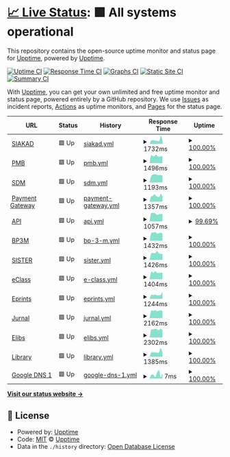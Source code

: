# [📈 Live Status](https://upptime.github.io/upptime): <!--live status--> **🟩 All systems operational**

This repository contains the open-source uptime monitor and status page for [Upptime](https://upptime.js.org), powered by [Upptime](https://github.com/upptime/upptime).

[![Uptime CI](https://github.com/pusimgit/upptime/workflows/Uptime%20CI/badge.svg)](https://github.com/pusimgit/upptime/actions?query=workflow%3A%22Uptime+CI%22)
[![Response Time CI](https://github.com/pusimgit/upptime/workflows/Response%20Time%20CI/badge.svg)](https://github.com/pusimgit/upptime/actions?query=workflow%3A%22Response+Time+CI%22)
[![Graphs CI](https://github.com/pusimgit/upptime/workflows/Graphs%20CI/badge.svg)](https://github.com/pusimgit/upptime/actions?query=workflow%3A%22Graphs+CI%22)
[![Static Site CI](https://github.com/pusimgit/upptime/workflows/Static%20Site%20CI/badge.svg)](https://github.com/pusimgit/upptime/actions?query=workflow%3A%22Static+Site+CI%22)
[![Summary CI](https://github.com/pusimgit/upptime/workflows/Summary%20CI/badge.svg)](https://github.com/pusimgit/upptime/actions?query=workflow%3A%22Summary+CI%22)

With [Upptime](https://upptime.js.org), you can get your own unlimited and free uptime monitor and status page, powered entirely by a GitHub repository. We use [Issues](https://github.com/upptime/upptime/issues) as incident reports, [Actions](https://github.com/pusimgit/upptime/actions) as uptime monitors, and [Pages](https://upptime.github.io/upptime) for the status page.

<!--start: status pages-->
<!-- This summary is generated by Upptime (https://github.com/upptime/upptime) -->
<!-- Do not edit this manually, your changes will be overwritten -->
<!-- prettier-ignore -->
| URL | Status | History | Response Time | Uptime |
| --- | ------ | ------- | ------------- | ------ |
| <img alt="" src="https://raw.githubusercontent.com/pusimgit/upptime/master/assets/favicon.ico" height="13"> [SIAKAD](https://siakad.unmer.ac.id/) | 🟩 Up | [siakad.yml](https://github.com/pusimgit/upptime/commits/HEAD/history/siakad.yml) | <details><summary><img alt="Response time graph" src="./graphs/siakad/response-time-week.png" height="20"> 1732ms</summary><br><a href="https://status.unmer.ac.id/history/siakad"><img alt="Response time 1544" src="https://img.shields.io/endpoint?url=https%3A%2F%2Fraw.githubusercontent.com%2Fpusimgit%2Fupptime%2FHEAD%2Fapi%2Fsiakad%2Fresponse-time.json"></a><br><a href="https://status.unmer.ac.id/history/siakad"><img alt="24-hour response time 1433" src="https://img.shields.io/endpoint?url=https%3A%2F%2Fraw.githubusercontent.com%2Fpusimgit%2Fupptime%2FHEAD%2Fapi%2Fsiakad%2Fresponse-time-day.json"></a><br><a href="https://status.unmer.ac.id/history/siakad"><img alt="7-day response time 1732" src="https://img.shields.io/endpoint?url=https%3A%2F%2Fraw.githubusercontent.com%2Fpusimgit%2Fupptime%2FHEAD%2Fapi%2Fsiakad%2Fresponse-time-week.json"></a><br><a href="https://status.unmer.ac.id/history/siakad"><img alt="30-day response time 1504" src="https://img.shields.io/endpoint?url=https%3A%2F%2Fraw.githubusercontent.com%2Fpusimgit%2Fupptime%2FHEAD%2Fapi%2Fsiakad%2Fresponse-time-month.json"></a><br><a href="https://status.unmer.ac.id/history/siakad"><img alt="1-year response time 1530" src="https://img.shields.io/endpoint?url=https%3A%2F%2Fraw.githubusercontent.com%2Fpusimgit%2Fupptime%2FHEAD%2Fapi%2Fsiakad%2Fresponse-time-year.json"></a></details> | <details><summary><a href="https://status.unmer.ac.id/history/siakad">100.00%</a></summary><a href="https://status.unmer.ac.id/history/siakad"><img alt="All-time uptime 99.90%" src="https://img.shields.io/endpoint?url=https%3A%2F%2Fraw.githubusercontent.com%2Fpusimgit%2Fupptime%2FHEAD%2Fapi%2Fsiakad%2Fuptime.json"></a><br><a href="https://status.unmer.ac.id/history/siakad"><img alt="24-hour uptime 100.00%" src="https://img.shields.io/endpoint?url=https%3A%2F%2Fraw.githubusercontent.com%2Fpusimgit%2Fupptime%2FHEAD%2Fapi%2Fsiakad%2Fuptime-day.json"></a><br><a href="https://status.unmer.ac.id/history/siakad"><img alt="7-day uptime 100.00%" src="https://img.shields.io/endpoint?url=https%3A%2F%2Fraw.githubusercontent.com%2Fpusimgit%2Fupptime%2FHEAD%2Fapi%2Fsiakad%2Fuptime-week.json"></a><br><a href="https://status.unmer.ac.id/history/siakad"><img alt="30-day uptime 100.00%" src="https://img.shields.io/endpoint?url=https%3A%2F%2Fraw.githubusercontent.com%2Fpusimgit%2Fupptime%2FHEAD%2Fapi%2Fsiakad%2Fuptime-month.json"></a><br><a href="https://status.unmer.ac.id/history/siakad"><img alt="1-year uptime 99.90%" src="https://img.shields.io/endpoint?url=https%3A%2F%2Fraw.githubusercontent.com%2Fpusimgit%2Fupptime%2FHEAD%2Fapi%2Fsiakad%2Fuptime-year.json"></a></details>
| <img alt="" src="https://raw.githubusercontent.com/pusimgit/upptime/master/assets/favicon.ico" height="13"> [PMB](https://pmb.unmer.ac.id/) | 🟩 Up | [pmb.yml](https://github.com/pusimgit/upptime/commits/HEAD/history/pmb.yml) | <details><summary><img alt="Response time graph" src="./graphs/pmb/response-time-week.png" height="20"> 1496ms</summary><br><a href="https://status.unmer.ac.id/history/pmb"><img alt="Response time 1490" src="https://img.shields.io/endpoint?url=https%3A%2F%2Fraw.githubusercontent.com%2Fpusimgit%2Fupptime%2FHEAD%2Fapi%2Fpmb%2Fresponse-time.json"></a><br><a href="https://status.unmer.ac.id/history/pmb"><img alt="24-hour response time 1447" src="https://img.shields.io/endpoint?url=https%3A%2F%2Fraw.githubusercontent.com%2Fpusimgit%2Fupptime%2FHEAD%2Fapi%2Fpmb%2Fresponse-time-day.json"></a><br><a href="https://status.unmer.ac.id/history/pmb"><img alt="7-day response time 1496" src="https://img.shields.io/endpoint?url=https%3A%2F%2Fraw.githubusercontent.com%2Fpusimgit%2Fupptime%2FHEAD%2Fapi%2Fpmb%2Fresponse-time-week.json"></a><br><a href="https://status.unmer.ac.id/history/pmb"><img alt="30-day response time 1486" src="https://img.shields.io/endpoint?url=https%3A%2F%2Fraw.githubusercontent.com%2Fpusimgit%2Fupptime%2FHEAD%2Fapi%2Fpmb%2Fresponse-time-month.json"></a><br><a href="https://status.unmer.ac.id/history/pmb"><img alt="1-year response time 1461" src="https://img.shields.io/endpoint?url=https%3A%2F%2Fraw.githubusercontent.com%2Fpusimgit%2Fupptime%2FHEAD%2Fapi%2Fpmb%2Fresponse-time-year.json"></a></details> | <details><summary><a href="https://status.unmer.ac.id/history/pmb">100.00%</a></summary><a href="https://status.unmer.ac.id/history/pmb"><img alt="All-time uptime 99.59%" src="https://img.shields.io/endpoint?url=https%3A%2F%2Fraw.githubusercontent.com%2Fpusimgit%2Fupptime%2FHEAD%2Fapi%2Fpmb%2Fuptime.json"></a><br><a href="https://status.unmer.ac.id/history/pmb"><img alt="24-hour uptime 100.00%" src="https://img.shields.io/endpoint?url=https%3A%2F%2Fraw.githubusercontent.com%2Fpusimgit%2Fupptime%2FHEAD%2Fapi%2Fpmb%2Fuptime-day.json"></a><br><a href="https://status.unmer.ac.id/history/pmb"><img alt="7-day uptime 100.00%" src="https://img.shields.io/endpoint?url=https%3A%2F%2Fraw.githubusercontent.com%2Fpusimgit%2Fupptime%2FHEAD%2Fapi%2Fpmb%2Fuptime-week.json"></a><br><a href="https://status.unmer.ac.id/history/pmb"><img alt="30-day uptime 100.00%" src="https://img.shields.io/endpoint?url=https%3A%2F%2Fraw.githubusercontent.com%2Fpusimgit%2Fupptime%2FHEAD%2Fapi%2Fpmb%2Fuptime-month.json"></a><br><a href="https://status.unmer.ac.id/history/pmb"><img alt="1-year uptime 99.55%" src="https://img.shields.io/endpoint?url=https%3A%2F%2Fraw.githubusercontent.com%2Fpusimgit%2Fupptime%2FHEAD%2Fapi%2Fpmb%2Fuptime-year.json"></a></details>
| <img alt="" src="https://raw.githubusercontent.com/pusimgit/upptime/master/assets/favicon.ico" height="13"> [SDM](https://sdm.unmer.ac.id/) | 🟩 Up | [sdm.yml](https://github.com/pusimgit/upptime/commits/HEAD/history/sdm.yml) | <details><summary><img alt="Response time graph" src="./graphs/sdm/response-time-week.png" height="20"> 1193ms</summary><br><a href="https://status.unmer.ac.id/history/sdm"><img alt="Response time 1325" src="https://img.shields.io/endpoint?url=https%3A%2F%2Fraw.githubusercontent.com%2Fpusimgit%2Fupptime%2FHEAD%2Fapi%2Fsdm%2Fresponse-time.json"></a><br><a href="https://status.unmer.ac.id/history/sdm"><img alt="24-hour response time 1118" src="https://img.shields.io/endpoint?url=https%3A%2F%2Fraw.githubusercontent.com%2Fpusimgit%2Fupptime%2FHEAD%2Fapi%2Fsdm%2Fresponse-time-day.json"></a><br><a href="https://status.unmer.ac.id/history/sdm"><img alt="7-day response time 1193" src="https://img.shields.io/endpoint?url=https%3A%2F%2Fraw.githubusercontent.com%2Fpusimgit%2Fupptime%2FHEAD%2Fapi%2Fsdm%2Fresponse-time-week.json"></a><br><a href="https://status.unmer.ac.id/history/sdm"><img alt="30-day response time 1200" src="https://img.shields.io/endpoint?url=https%3A%2F%2Fraw.githubusercontent.com%2Fpusimgit%2Fupptime%2FHEAD%2Fapi%2Fsdm%2Fresponse-time-month.json"></a><br><a href="https://status.unmer.ac.id/history/sdm"><img alt="1-year response time 1304" src="https://img.shields.io/endpoint?url=https%3A%2F%2Fraw.githubusercontent.com%2Fpusimgit%2Fupptime%2FHEAD%2Fapi%2Fsdm%2Fresponse-time-year.json"></a></details> | <details><summary><a href="https://status.unmer.ac.id/history/sdm">100.00%</a></summary><a href="https://status.unmer.ac.id/history/sdm"><img alt="All-time uptime 99.91%" src="https://img.shields.io/endpoint?url=https%3A%2F%2Fraw.githubusercontent.com%2Fpusimgit%2Fupptime%2FHEAD%2Fapi%2Fsdm%2Fuptime.json"></a><br><a href="https://status.unmer.ac.id/history/sdm"><img alt="24-hour uptime 100.00%" src="https://img.shields.io/endpoint?url=https%3A%2F%2Fraw.githubusercontent.com%2Fpusimgit%2Fupptime%2FHEAD%2Fapi%2Fsdm%2Fuptime-day.json"></a><br><a href="https://status.unmer.ac.id/history/sdm"><img alt="7-day uptime 100.00%" src="https://img.shields.io/endpoint?url=https%3A%2F%2Fraw.githubusercontent.com%2Fpusimgit%2Fupptime%2FHEAD%2Fapi%2Fsdm%2Fuptime-week.json"></a><br><a href="https://status.unmer.ac.id/history/sdm"><img alt="30-day uptime 100.00%" src="https://img.shields.io/endpoint?url=https%3A%2F%2Fraw.githubusercontent.com%2Fpusimgit%2Fupptime%2FHEAD%2Fapi%2Fsdm%2Fuptime-month.json"></a><br><a href="https://status.unmer.ac.id/history/sdm"><img alt="1-year uptime 99.91%" src="https://img.shields.io/endpoint?url=https%3A%2F%2Fraw.githubusercontent.com%2Fpusimgit%2Fupptime%2FHEAD%2Fapi%2Fsdm%2Fuptime-year.json"></a></details>
| <img alt="" src="https://raw.githubusercontent.com/pusimgit/upptime/master/assets/favicon.ico" height="13"> [Payment Gateway](https://payment.unmer.ac.id/) | 🟩 Up | [payment-gateway.yml](https://github.com/pusimgit/upptime/commits/HEAD/history/payment-gateway.yml) | <details><summary><img alt="Response time graph" src="./graphs/payment-gateway/response-time-week.png" height="20"> 1357ms</summary><br><a href="https://status.unmer.ac.id/history/payment-gateway"><img alt="Response time 1323" src="https://img.shields.io/endpoint?url=https%3A%2F%2Fraw.githubusercontent.com%2Fpusimgit%2Fupptime%2FHEAD%2Fapi%2Fpayment-gateway%2Fresponse-time.json"></a><br><a href="https://status.unmer.ac.id/history/payment-gateway"><img alt="24-hour response time 1195" src="https://img.shields.io/endpoint?url=https%3A%2F%2Fraw.githubusercontent.com%2Fpusimgit%2Fupptime%2FHEAD%2Fapi%2Fpayment-gateway%2Fresponse-time-day.json"></a><br><a href="https://status.unmer.ac.id/history/payment-gateway"><img alt="7-day response time 1357" src="https://img.shields.io/endpoint?url=https%3A%2F%2Fraw.githubusercontent.com%2Fpusimgit%2Fupptime%2FHEAD%2Fapi%2Fpayment-gateway%2Fresponse-time-week.json"></a><br><a href="https://status.unmer.ac.id/history/payment-gateway"><img alt="30-day response time 1278" src="https://img.shields.io/endpoint?url=https%3A%2F%2Fraw.githubusercontent.com%2Fpusimgit%2Fupptime%2FHEAD%2Fapi%2Fpayment-gateway%2Fresponse-time-month.json"></a><br><a href="https://status.unmer.ac.id/history/payment-gateway"><img alt="1-year response time 1272" src="https://img.shields.io/endpoint?url=https%3A%2F%2Fraw.githubusercontent.com%2Fpusimgit%2Fupptime%2FHEAD%2Fapi%2Fpayment-gateway%2Fresponse-time-year.json"></a></details> | <details><summary><a href="https://status.unmer.ac.id/history/payment-gateway">100.00%</a></summary><a href="https://status.unmer.ac.id/history/payment-gateway"><img alt="All-time uptime 99.93%" src="https://img.shields.io/endpoint?url=https%3A%2F%2Fraw.githubusercontent.com%2Fpusimgit%2Fupptime%2FHEAD%2Fapi%2Fpayment-gateway%2Fuptime.json"></a><br><a href="https://status.unmer.ac.id/history/payment-gateway"><img alt="24-hour uptime 100.00%" src="https://img.shields.io/endpoint?url=https%3A%2F%2Fraw.githubusercontent.com%2Fpusimgit%2Fupptime%2FHEAD%2Fapi%2Fpayment-gateway%2Fuptime-day.json"></a><br><a href="https://status.unmer.ac.id/history/payment-gateway"><img alt="7-day uptime 100.00%" src="https://img.shields.io/endpoint?url=https%3A%2F%2Fraw.githubusercontent.com%2Fpusimgit%2Fupptime%2FHEAD%2Fapi%2Fpayment-gateway%2Fuptime-week.json"></a><br><a href="https://status.unmer.ac.id/history/payment-gateway"><img alt="30-day uptime 100.00%" src="https://img.shields.io/endpoint?url=https%3A%2F%2Fraw.githubusercontent.com%2Fpusimgit%2Fupptime%2FHEAD%2Fapi%2Fpayment-gateway%2Fuptime-month.json"></a><br><a href="https://status.unmer.ac.id/history/payment-gateway"><img alt="1-year uptime 99.99%" src="https://img.shields.io/endpoint?url=https%3A%2F%2Fraw.githubusercontent.com%2Fpusimgit%2Fupptime%2FHEAD%2Fapi%2Fpayment-gateway%2Fuptime-year.json"></a></details>
| <img alt="" src="https://raw.githubusercontent.com/pusimgit/upptime/master/assets/favicon.ico" height="13"> [API](https://api.unmer.ac.id/) | 🟩 Up | [api.yml](https://github.com/pusimgit/upptime/commits/HEAD/history/api.yml) | <details><summary><img alt="Response time graph" src="./graphs/api/response-time-week.png" height="20"> 1057ms</summary><br><a href="https://status.unmer.ac.id/history/api"><img alt="Response time 1114" src="https://img.shields.io/endpoint?url=https%3A%2F%2Fraw.githubusercontent.com%2Fpusimgit%2Fupptime%2FHEAD%2Fapi%2Fapi%2Fresponse-time.json"></a><br><a href="https://status.unmer.ac.id/history/api"><img alt="24-hour response time 1029" src="https://img.shields.io/endpoint?url=https%3A%2F%2Fraw.githubusercontent.com%2Fpusimgit%2Fupptime%2FHEAD%2Fapi%2Fapi%2Fresponse-time-day.json"></a><br><a href="https://status.unmer.ac.id/history/api"><img alt="7-day response time 1057" src="https://img.shields.io/endpoint?url=https%3A%2F%2Fraw.githubusercontent.com%2Fpusimgit%2Fupptime%2FHEAD%2Fapi%2Fapi%2Fresponse-time-week.json"></a><br><a href="https://status.unmer.ac.id/history/api"><img alt="30-day response time 1001" src="https://img.shields.io/endpoint?url=https%3A%2F%2Fraw.githubusercontent.com%2Fpusimgit%2Fupptime%2FHEAD%2Fapi%2Fapi%2Fresponse-time-month.json"></a><br><a href="https://status.unmer.ac.id/history/api"><img alt="1-year response time 1053" src="https://img.shields.io/endpoint?url=https%3A%2F%2Fraw.githubusercontent.com%2Fpusimgit%2Fupptime%2FHEAD%2Fapi%2Fapi%2Fresponse-time-year.json"></a></details> | <details><summary><a href="https://status.unmer.ac.id/history/api">99.69%</a></summary><a href="https://status.unmer.ac.id/history/api"><img alt="All-time uptime 99.85%" src="https://img.shields.io/endpoint?url=https%3A%2F%2Fraw.githubusercontent.com%2Fpusimgit%2Fupptime%2FHEAD%2Fapi%2Fapi%2Fuptime.json"></a><br><a href="https://status.unmer.ac.id/history/api"><img alt="24-hour uptime 100.00%" src="https://img.shields.io/endpoint?url=https%3A%2F%2Fraw.githubusercontent.com%2Fpusimgit%2Fupptime%2FHEAD%2Fapi%2Fapi%2Fuptime-day.json"></a><br><a href="https://status.unmer.ac.id/history/api"><img alt="7-day uptime 99.69%" src="https://img.shields.io/endpoint?url=https%3A%2F%2Fraw.githubusercontent.com%2Fpusimgit%2Fupptime%2FHEAD%2Fapi%2Fapi%2Fuptime-week.json"></a><br><a href="https://status.unmer.ac.id/history/api"><img alt="30-day uptime 99.51%" src="https://img.shields.io/endpoint?url=https%3A%2F%2Fraw.githubusercontent.com%2Fpusimgit%2Fupptime%2FHEAD%2Fapi%2Fapi%2Fuptime-month.json"></a><br><a href="https://status.unmer.ac.id/history/api"><img alt="1-year uptime 99.91%" src="https://img.shields.io/endpoint?url=https%3A%2F%2Fraw.githubusercontent.com%2Fpusimgit%2Fupptime%2FHEAD%2Fapi%2Fapi%2Fuptime-year.json"></a></details>
| <img alt="" src="https://raw.githubusercontent.com/pusimgit/upptime/master/assets/favicon.ico" height="13"> [BP3M](https://bp3m.unmer.ac.id/) | 🟩 Up | [bp-3-m.yml](https://github.com/pusimgit/upptime/commits/HEAD/history/bp-3-m.yml) | <details><summary><img alt="Response time graph" src="./graphs/bp-3-m/response-time-week.png" height="20"> 1432ms</summary><br><a href="https://status.unmer.ac.id/history/bp-3-m"><img alt="Response time 1462" src="https://img.shields.io/endpoint?url=https%3A%2F%2Fraw.githubusercontent.com%2Fpusimgit%2Fupptime%2FHEAD%2Fapi%2Fbp-3-m%2Fresponse-time.json"></a><br><a href="https://status.unmer.ac.id/history/bp-3-m"><img alt="24-hour response time 1308" src="https://img.shields.io/endpoint?url=https%3A%2F%2Fraw.githubusercontent.com%2Fpusimgit%2Fupptime%2FHEAD%2Fapi%2Fbp-3-m%2Fresponse-time-day.json"></a><br><a href="https://status.unmer.ac.id/history/bp-3-m"><img alt="7-day response time 1432" src="https://img.shields.io/endpoint?url=https%3A%2F%2Fraw.githubusercontent.com%2Fpusimgit%2Fupptime%2FHEAD%2Fapi%2Fbp-3-m%2Fresponse-time-week.json"></a><br><a href="https://status.unmer.ac.id/history/bp-3-m"><img alt="30-day response time 1467" src="https://img.shields.io/endpoint?url=https%3A%2F%2Fraw.githubusercontent.com%2Fpusimgit%2Fupptime%2FHEAD%2Fapi%2Fbp-3-m%2Fresponse-time-month.json"></a><br><a href="https://status.unmer.ac.id/history/bp-3-m"><img alt="1-year response time 1437" src="https://img.shields.io/endpoint?url=https%3A%2F%2Fraw.githubusercontent.com%2Fpusimgit%2Fupptime%2FHEAD%2Fapi%2Fbp-3-m%2Fresponse-time-year.json"></a></details> | <details><summary><a href="https://status.unmer.ac.id/history/bp-3-m">100.00%</a></summary><a href="https://status.unmer.ac.id/history/bp-3-m"><img alt="All-time uptime 99.97%" src="https://img.shields.io/endpoint?url=https%3A%2F%2Fraw.githubusercontent.com%2Fpusimgit%2Fupptime%2FHEAD%2Fapi%2Fbp-3-m%2Fuptime.json"></a><br><a href="https://status.unmer.ac.id/history/bp-3-m"><img alt="24-hour uptime 100.00%" src="https://img.shields.io/endpoint?url=https%3A%2F%2Fraw.githubusercontent.com%2Fpusimgit%2Fupptime%2FHEAD%2Fapi%2Fbp-3-m%2Fuptime-day.json"></a><br><a href="https://status.unmer.ac.id/history/bp-3-m"><img alt="7-day uptime 100.00%" src="https://img.shields.io/endpoint?url=https%3A%2F%2Fraw.githubusercontent.com%2Fpusimgit%2Fupptime%2FHEAD%2Fapi%2Fbp-3-m%2Fuptime-week.json"></a><br><a href="https://status.unmer.ac.id/history/bp-3-m"><img alt="30-day uptime 100.00%" src="https://img.shields.io/endpoint?url=https%3A%2F%2Fraw.githubusercontent.com%2Fpusimgit%2Fupptime%2FHEAD%2Fapi%2Fbp-3-m%2Fuptime-month.json"></a><br><a href="https://status.unmer.ac.id/history/bp-3-m"><img alt="1-year uptime 99.97%" src="https://img.shields.io/endpoint?url=https%3A%2F%2Fraw.githubusercontent.com%2Fpusimgit%2Fupptime%2FHEAD%2Fapi%2Fbp-3-m%2Fuptime-year.json"></a></details>
| <img alt="" src="https://raw.githubusercontent.com/pusimgit/upptime/master/assets/favicon.ico" height="13"> [SISTER](https://sister.unmer.ac.id/) | 🟩 Up | [sister.yml](https://github.com/pusimgit/upptime/commits/HEAD/history/sister.yml) | <details><summary><img alt="Response time graph" src="./graphs/sister/response-time-week.png" height="20"> 1426ms</summary><br><a href="https://status.unmer.ac.id/history/sister"><img alt="Response time 1365" src="https://img.shields.io/endpoint?url=https%3A%2F%2Fraw.githubusercontent.com%2Fpusimgit%2Fupptime%2FHEAD%2Fapi%2Fsister%2Fresponse-time.json"></a><br><a href="https://status.unmer.ac.id/history/sister"><img alt="24-hour response time 1298" src="https://img.shields.io/endpoint?url=https%3A%2F%2Fraw.githubusercontent.com%2Fpusimgit%2Fupptime%2FHEAD%2Fapi%2Fsister%2Fresponse-time-day.json"></a><br><a href="https://status.unmer.ac.id/history/sister"><img alt="7-day response time 1426" src="https://img.shields.io/endpoint?url=https%3A%2F%2Fraw.githubusercontent.com%2Fpusimgit%2Fupptime%2FHEAD%2Fapi%2Fsister%2Fresponse-time-week.json"></a><br><a href="https://status.unmer.ac.id/history/sister"><img alt="30-day response time 1324" src="https://img.shields.io/endpoint?url=https%3A%2F%2Fraw.githubusercontent.com%2Fpusimgit%2Fupptime%2FHEAD%2Fapi%2Fsister%2Fresponse-time-month.json"></a><br><a href="https://status.unmer.ac.id/history/sister"><img alt="1-year response time 1324" src="https://img.shields.io/endpoint?url=https%3A%2F%2Fraw.githubusercontent.com%2Fpusimgit%2Fupptime%2FHEAD%2Fapi%2Fsister%2Fresponse-time-year.json"></a></details> | <details><summary><a href="https://status.unmer.ac.id/history/sister">100.00%</a></summary><a href="https://status.unmer.ac.id/history/sister"><img alt="All-time uptime 99.93%" src="https://img.shields.io/endpoint?url=https%3A%2F%2Fraw.githubusercontent.com%2Fpusimgit%2Fupptime%2FHEAD%2Fapi%2Fsister%2Fuptime.json"></a><br><a href="https://status.unmer.ac.id/history/sister"><img alt="24-hour uptime 100.00%" src="https://img.shields.io/endpoint?url=https%3A%2F%2Fraw.githubusercontent.com%2Fpusimgit%2Fupptime%2FHEAD%2Fapi%2Fsister%2Fuptime-day.json"></a><br><a href="https://status.unmer.ac.id/history/sister"><img alt="7-day uptime 100.00%" src="https://img.shields.io/endpoint?url=https%3A%2F%2Fraw.githubusercontent.com%2Fpusimgit%2Fupptime%2FHEAD%2Fapi%2Fsister%2Fuptime-week.json"></a><br><a href="https://status.unmer.ac.id/history/sister"><img alt="30-day uptime 100.00%" src="https://img.shields.io/endpoint?url=https%3A%2F%2Fraw.githubusercontent.com%2Fpusimgit%2Fupptime%2FHEAD%2Fapi%2Fsister%2Fuptime-month.json"></a><br><a href="https://status.unmer.ac.id/history/sister"><img alt="1-year uptime 99.97%" src="https://img.shields.io/endpoint?url=https%3A%2F%2Fraw.githubusercontent.com%2Fpusimgit%2Fupptime%2FHEAD%2Fapi%2Fsister%2Fuptime-year.json"></a></details>
| <img alt="" src="https://raw.githubusercontent.com/pusimgit/upptime/master/assets/favicon.ico" height="13"> [eClass](https://eclass.unmer.ac.id/) | 🟩 Up | [e-class.yml](https://github.com/pusimgit/upptime/commits/HEAD/history/e-class.yml) | <details><summary><img alt="Response time graph" src="./graphs/e-class/response-time-week.png" height="20"> 1404ms</summary><br><a href="https://status.unmer.ac.id/history/e-class"><img alt="Response time 1415" src="https://img.shields.io/endpoint?url=https%3A%2F%2Fraw.githubusercontent.com%2Fpusimgit%2Fupptime%2FHEAD%2Fapi%2Fe-class%2Fresponse-time.json"></a><br><a href="https://status.unmer.ac.id/history/e-class"><img alt="24-hour response time 1353" src="https://img.shields.io/endpoint?url=https%3A%2F%2Fraw.githubusercontent.com%2Fpusimgit%2Fupptime%2FHEAD%2Fapi%2Fe-class%2Fresponse-time-day.json"></a><br><a href="https://status.unmer.ac.id/history/e-class"><img alt="7-day response time 1404" src="https://img.shields.io/endpoint?url=https%3A%2F%2Fraw.githubusercontent.com%2Fpusimgit%2Fupptime%2FHEAD%2Fapi%2Fe-class%2Fresponse-time-week.json"></a><br><a href="https://status.unmer.ac.id/history/e-class"><img alt="30-day response time 1383" src="https://img.shields.io/endpoint?url=https%3A%2F%2Fraw.githubusercontent.com%2Fpusimgit%2Fupptime%2FHEAD%2Fapi%2Fe-class%2Fresponse-time-month.json"></a><br><a href="https://status.unmer.ac.id/history/e-class"><img alt="1-year response time 1405" src="https://img.shields.io/endpoint?url=https%3A%2F%2Fraw.githubusercontent.com%2Fpusimgit%2Fupptime%2FHEAD%2Fapi%2Fe-class%2Fresponse-time-year.json"></a></details> | <details><summary><a href="https://status.unmer.ac.id/history/e-class">100.00%</a></summary><a href="https://status.unmer.ac.id/history/e-class"><img alt="All-time uptime 99.94%" src="https://img.shields.io/endpoint?url=https%3A%2F%2Fraw.githubusercontent.com%2Fpusimgit%2Fupptime%2FHEAD%2Fapi%2Fe-class%2Fuptime.json"></a><br><a href="https://status.unmer.ac.id/history/e-class"><img alt="24-hour uptime 100.00%" src="https://img.shields.io/endpoint?url=https%3A%2F%2Fraw.githubusercontent.com%2Fpusimgit%2Fupptime%2FHEAD%2Fapi%2Fe-class%2Fuptime-day.json"></a><br><a href="https://status.unmer.ac.id/history/e-class"><img alt="7-day uptime 100.00%" src="https://img.shields.io/endpoint?url=https%3A%2F%2Fraw.githubusercontent.com%2Fpusimgit%2Fupptime%2FHEAD%2Fapi%2Fe-class%2Fuptime-week.json"></a><br><a href="https://status.unmer.ac.id/history/e-class"><img alt="30-day uptime 100.00%" src="https://img.shields.io/endpoint?url=https%3A%2F%2Fraw.githubusercontent.com%2Fpusimgit%2Fupptime%2FHEAD%2Fapi%2Fe-class%2Fuptime-month.json"></a><br><a href="https://status.unmer.ac.id/history/e-class"><img alt="1-year uptime 99.93%" src="https://img.shields.io/endpoint?url=https%3A%2F%2Fraw.githubusercontent.com%2Fpusimgit%2Fupptime%2FHEAD%2Fapi%2Fe-class%2Fuptime-year.json"></a></details>
| <img alt="" src="https://raw.githubusercontent.com/pusimgit/upptime/master/assets/favicon.ico" height="13"> [Eprints](https://eprints.unmer.ac.id) | 🟩 Up | [eprints.yml](https://github.com/pusimgit/upptime/commits/HEAD/history/eprints.yml) | <details><summary><img alt="Response time graph" src="./graphs/eprints/response-time-week.png" height="20"> 1244ms</summary><br><a href="https://status.unmer.ac.id/history/eprints"><img alt="Response time 1208" src="https://img.shields.io/endpoint?url=https%3A%2F%2Fraw.githubusercontent.com%2Fpusimgit%2Fupptime%2FHEAD%2Fapi%2Feprints%2Fresponse-time.json"></a><br><a href="https://status.unmer.ac.id/history/eprints"><img alt="24-hour response time 2023" src="https://img.shields.io/endpoint?url=https%3A%2F%2Fraw.githubusercontent.com%2Fpusimgit%2Fupptime%2FHEAD%2Fapi%2Feprints%2Fresponse-time-day.json"></a><br><a href="https://status.unmer.ac.id/history/eprints"><img alt="7-day response time 1244" src="https://img.shields.io/endpoint?url=https%3A%2F%2Fraw.githubusercontent.com%2Fpusimgit%2Fupptime%2FHEAD%2Fapi%2Feprints%2Fresponse-time-week.json"></a><br><a href="https://status.unmer.ac.id/history/eprints"><img alt="30-day response time 1166" src="https://img.shields.io/endpoint?url=https%3A%2F%2Fraw.githubusercontent.com%2Fpusimgit%2Fupptime%2FHEAD%2Fapi%2Feprints%2Fresponse-time-month.json"></a><br><a href="https://status.unmer.ac.id/history/eprints"><img alt="1-year response time 1217" src="https://img.shields.io/endpoint?url=https%3A%2F%2Fraw.githubusercontent.com%2Fpusimgit%2Fupptime%2FHEAD%2Fapi%2Feprints%2Fresponse-time-year.json"></a></details> | <details><summary><a href="https://status.unmer.ac.id/history/eprints">100.00%</a></summary><a href="https://status.unmer.ac.id/history/eprints"><img alt="All-time uptime 99.76%" src="https://img.shields.io/endpoint?url=https%3A%2F%2Fraw.githubusercontent.com%2Fpusimgit%2Fupptime%2FHEAD%2Fapi%2Feprints%2Fuptime.json"></a><br><a href="https://status.unmer.ac.id/history/eprints"><img alt="24-hour uptime 100.00%" src="https://img.shields.io/endpoint?url=https%3A%2F%2Fraw.githubusercontent.com%2Fpusimgit%2Fupptime%2FHEAD%2Fapi%2Feprints%2Fuptime-day.json"></a><br><a href="https://status.unmer.ac.id/history/eprints"><img alt="7-day uptime 100.00%" src="https://img.shields.io/endpoint?url=https%3A%2F%2Fraw.githubusercontent.com%2Fpusimgit%2Fupptime%2FHEAD%2Fapi%2Feprints%2Fuptime-week.json"></a><br><a href="https://status.unmer.ac.id/history/eprints"><img alt="30-day uptime 100.00%" src="https://img.shields.io/endpoint?url=https%3A%2F%2Fraw.githubusercontent.com%2Fpusimgit%2Fupptime%2FHEAD%2Fapi%2Feprints%2Fuptime-month.json"></a><br><a href="https://status.unmer.ac.id/history/eprints"><img alt="1-year uptime 99.96%" src="https://img.shields.io/endpoint?url=https%3A%2F%2Fraw.githubusercontent.com%2Fpusimgit%2Fupptime%2FHEAD%2Fapi%2Feprints%2Fuptime-year.json"></a></details>
| <img alt="" src="https://raw.githubusercontent.com/pusimgit/upptime/master/assets/favicon.ico" height="13"> [Jurnal](https://jurnal.unmer.ac.id) | 🟩 Up | [jurnal.yml](https://github.com/pusimgit/upptime/commits/HEAD/history/jurnal.yml) | <details><summary><img alt="Response time graph" src="./graphs/jurnal/response-time-week.png" height="20"> 2162ms</summary><br><a href="https://status.unmer.ac.id/history/jurnal"><img alt="Response time 3312" src="https://img.shields.io/endpoint?url=https%3A%2F%2Fraw.githubusercontent.com%2Fpusimgit%2Fupptime%2FHEAD%2Fapi%2Fjurnal%2Fresponse-time.json"></a><br><a href="https://status.unmer.ac.id/history/jurnal"><img alt="24-hour response time 2022" src="https://img.shields.io/endpoint?url=https%3A%2F%2Fraw.githubusercontent.com%2Fpusimgit%2Fupptime%2FHEAD%2Fapi%2Fjurnal%2Fresponse-time-day.json"></a><br><a href="https://status.unmer.ac.id/history/jurnal"><img alt="7-day response time 2162" src="https://img.shields.io/endpoint?url=https%3A%2F%2Fraw.githubusercontent.com%2Fpusimgit%2Fupptime%2FHEAD%2Fapi%2Fjurnal%2Fresponse-time-week.json"></a><br><a href="https://status.unmer.ac.id/history/jurnal"><img alt="30-day response time 2102" src="https://img.shields.io/endpoint?url=https%3A%2F%2Fraw.githubusercontent.com%2Fpusimgit%2Fupptime%2FHEAD%2Fapi%2Fjurnal%2Fresponse-time-month.json"></a><br><a href="https://status.unmer.ac.id/history/jurnal"><img alt="1-year response time 2394" src="https://img.shields.io/endpoint?url=https%3A%2F%2Fraw.githubusercontent.com%2Fpusimgit%2Fupptime%2FHEAD%2Fapi%2Fjurnal%2Fresponse-time-year.json"></a></details> | <details><summary><a href="https://status.unmer.ac.id/history/jurnal">100.00%</a></summary><a href="https://status.unmer.ac.id/history/jurnal"><img alt="All-time uptime 99.83%" src="https://img.shields.io/endpoint?url=https%3A%2F%2Fraw.githubusercontent.com%2Fpusimgit%2Fupptime%2FHEAD%2Fapi%2Fjurnal%2Fuptime.json"></a><br><a href="https://status.unmer.ac.id/history/jurnal"><img alt="24-hour uptime 100.00%" src="https://img.shields.io/endpoint?url=https%3A%2F%2Fraw.githubusercontent.com%2Fpusimgit%2Fupptime%2FHEAD%2Fapi%2Fjurnal%2Fuptime-day.json"></a><br><a href="https://status.unmer.ac.id/history/jurnal"><img alt="7-day uptime 100.00%" src="https://img.shields.io/endpoint?url=https%3A%2F%2Fraw.githubusercontent.com%2Fpusimgit%2Fupptime%2FHEAD%2Fapi%2Fjurnal%2Fuptime-week.json"></a><br><a href="https://status.unmer.ac.id/history/jurnal"><img alt="30-day uptime 100.00%" src="https://img.shields.io/endpoint?url=https%3A%2F%2Fraw.githubusercontent.com%2Fpusimgit%2Fupptime%2FHEAD%2Fapi%2Fjurnal%2Fuptime-month.json"></a><br><a href="https://status.unmer.ac.id/history/jurnal"><img alt="1-year uptime 99.94%" src="https://img.shields.io/endpoint?url=https%3A%2F%2Fraw.githubusercontent.com%2Fpusimgit%2Fupptime%2FHEAD%2Fapi%2Fjurnal%2Fuptime-year.json"></a></details>
| <img alt="" src="https://raw.githubusercontent.com/pusimgit/upptime/master/assets/favicon.ico" height="13"> [Elibs](https://elibs.unmer.ac.id) | 🟩 Up | [elibs.yml](https://github.com/pusimgit/upptime/commits/HEAD/history/elibs.yml) | <details><summary><img alt="Response time graph" src="./graphs/elibs/response-time-week.png" height="20"> 2302ms</summary><br><a href="https://status.unmer.ac.id/history/elibs"><img alt="Response time 3805" src="https://img.shields.io/endpoint?url=https%3A%2F%2Fraw.githubusercontent.com%2Fpusimgit%2Fupptime%2FHEAD%2Fapi%2Felibs%2Fresponse-time.json"></a><br><a href="https://status.unmer.ac.id/history/elibs"><img alt="24-hour response time 2078" src="https://img.shields.io/endpoint?url=https%3A%2F%2Fraw.githubusercontent.com%2Fpusimgit%2Fupptime%2FHEAD%2Fapi%2Felibs%2Fresponse-time-day.json"></a><br><a href="https://status.unmer.ac.id/history/elibs"><img alt="7-day response time 2302" src="https://img.shields.io/endpoint?url=https%3A%2F%2Fraw.githubusercontent.com%2Fpusimgit%2Fupptime%2FHEAD%2Fapi%2Felibs%2Fresponse-time-week.json"></a><br><a href="https://status.unmer.ac.id/history/elibs"><img alt="30-day response time 2046" src="https://img.shields.io/endpoint?url=https%3A%2F%2Fraw.githubusercontent.com%2Fpusimgit%2Fupptime%2FHEAD%2Fapi%2Felibs%2Fresponse-time-month.json"></a><br><a href="https://status.unmer.ac.id/history/elibs"><img alt="1-year response time 3624" src="https://img.shields.io/endpoint?url=https%3A%2F%2Fraw.githubusercontent.com%2Fpusimgit%2Fupptime%2FHEAD%2Fapi%2Felibs%2Fresponse-time-year.json"></a></details> | <details><summary><a href="https://status.unmer.ac.id/history/elibs">100.00%</a></summary><a href="https://status.unmer.ac.id/history/elibs"><img alt="All-time uptime 99.21%" src="https://img.shields.io/endpoint?url=https%3A%2F%2Fraw.githubusercontent.com%2Fpusimgit%2Fupptime%2FHEAD%2Fapi%2Felibs%2Fuptime.json"></a><br><a href="https://status.unmer.ac.id/history/elibs"><img alt="24-hour uptime 100.00%" src="https://img.shields.io/endpoint?url=https%3A%2F%2Fraw.githubusercontent.com%2Fpusimgit%2Fupptime%2FHEAD%2Fapi%2Felibs%2Fuptime-day.json"></a><br><a href="https://status.unmer.ac.id/history/elibs"><img alt="7-day uptime 100.00%" src="https://img.shields.io/endpoint?url=https%3A%2F%2Fraw.githubusercontent.com%2Fpusimgit%2Fupptime%2FHEAD%2Fapi%2Felibs%2Fuptime-week.json"></a><br><a href="https://status.unmer.ac.id/history/elibs"><img alt="30-day uptime 99.94%" src="https://img.shields.io/endpoint?url=https%3A%2F%2Fraw.githubusercontent.com%2Fpusimgit%2Fupptime%2FHEAD%2Fapi%2Felibs%2Fuptime-month.json"></a><br><a href="https://status.unmer.ac.id/history/elibs"><img alt="1-year uptime 99.28%" src="https://img.shields.io/endpoint?url=https%3A%2F%2Fraw.githubusercontent.com%2Fpusimgit%2Fupptime%2FHEAD%2Fapi%2Felibs%2Fuptime-year.json"></a></details>
| <img alt="" src="https://raw.githubusercontent.com/pusimgit/upptime/master/assets/favicon.ico" height="13"> [Library](https://library.unmer.ac.id) | 🟩 Up | [library.yml](https://github.com/pusimgit/upptime/commits/HEAD/history/library.yml) | <details><summary><img alt="Response time graph" src="./graphs/library/response-time-week.png" height="20"> 1385ms</summary><br><a href="https://status.unmer.ac.id/history/library"><img alt="Response time 1194" src="https://img.shields.io/endpoint?url=https%3A%2F%2Fraw.githubusercontent.com%2Fpusimgit%2Fupptime%2FHEAD%2Fapi%2Flibrary%2Fresponse-time.json"></a><br><a href="https://status.unmer.ac.id/history/library"><img alt="24-hour response time 1137" src="https://img.shields.io/endpoint?url=https%3A%2F%2Fraw.githubusercontent.com%2Fpusimgit%2Fupptime%2FHEAD%2Fapi%2Flibrary%2Fresponse-time-day.json"></a><br><a href="https://status.unmer.ac.id/history/library"><img alt="7-day response time 1385" src="https://img.shields.io/endpoint?url=https%3A%2F%2Fraw.githubusercontent.com%2Fpusimgit%2Fupptime%2FHEAD%2Fapi%2Flibrary%2Fresponse-time-week.json"></a><br><a href="https://status.unmer.ac.id/history/library"><img alt="30-day response time 1276" src="https://img.shields.io/endpoint?url=https%3A%2F%2Fraw.githubusercontent.com%2Fpusimgit%2Fupptime%2FHEAD%2Fapi%2Flibrary%2Fresponse-time-month.json"></a><br><a href="https://status.unmer.ac.id/history/library"><img alt="1-year response time 1205" src="https://img.shields.io/endpoint?url=https%3A%2F%2Fraw.githubusercontent.com%2Fpusimgit%2Fupptime%2FHEAD%2Fapi%2Flibrary%2Fresponse-time-year.json"></a></details> | <details><summary><a href="https://status.unmer.ac.id/history/library">100.00%</a></summary><a href="https://status.unmer.ac.id/history/library"><img alt="All-time uptime 99.95%" src="https://img.shields.io/endpoint?url=https%3A%2F%2Fraw.githubusercontent.com%2Fpusimgit%2Fupptime%2FHEAD%2Fapi%2Flibrary%2Fuptime.json"></a><br><a href="https://status.unmer.ac.id/history/library"><img alt="24-hour uptime 100.00%" src="https://img.shields.io/endpoint?url=https%3A%2F%2Fraw.githubusercontent.com%2Fpusimgit%2Fupptime%2FHEAD%2Fapi%2Flibrary%2Fuptime-day.json"></a><br><a href="https://status.unmer.ac.id/history/library"><img alt="7-day uptime 100.00%" src="https://img.shields.io/endpoint?url=https%3A%2F%2Fraw.githubusercontent.com%2Fpusimgit%2Fupptime%2FHEAD%2Fapi%2Flibrary%2Fuptime-week.json"></a><br><a href="https://status.unmer.ac.id/history/library"><img alt="30-day uptime 100.00%" src="https://img.shields.io/endpoint?url=https%3A%2F%2Fraw.githubusercontent.com%2Fpusimgit%2Fupptime%2FHEAD%2Fapi%2Flibrary%2Fuptime-month.json"></a><br><a href="https://status.unmer.ac.id/history/library"><img alt="1-year uptime 99.95%" src="https://img.shields.io/endpoint?url=https%3A%2F%2Fraw.githubusercontent.com%2Fpusimgit%2Fupptime%2FHEAD%2Fapi%2Flibrary%2Fuptime-year.json"></a></details>
| <img alt="" src="https://www.google.com/favicon.ico" height="13"> [Google DNS 1](8.8.4.4) | 🟩 Up | [google-dns-1.yml](https://github.com/pusimgit/upptime/commits/HEAD/history/google-dns-1.yml) | <details><summary><img alt="Response time graph" src="./graphs/google-dns-1/response-time-week.png" height="20"> 7ms</summary><br><a href="https://status.unmer.ac.id/history/google-dns-1"><img alt="Response time 8" src="https://img.shields.io/endpoint?url=https%3A%2F%2Fraw.githubusercontent.com%2Fpusimgit%2Fupptime%2FHEAD%2Fapi%2Fgoogle-dns-1%2Fresponse-time.json"></a><br><a href="https://status.unmer.ac.id/history/google-dns-1"><img alt="24-hour response time 8" src="https://img.shields.io/endpoint?url=https%3A%2F%2Fraw.githubusercontent.com%2Fpusimgit%2Fupptime%2FHEAD%2Fapi%2Fgoogle-dns-1%2Fresponse-time-day.json"></a><br><a href="https://status.unmer.ac.id/history/google-dns-1"><img alt="7-day response time 7" src="https://img.shields.io/endpoint?url=https%3A%2F%2Fraw.githubusercontent.com%2Fpusimgit%2Fupptime%2FHEAD%2Fapi%2Fgoogle-dns-1%2Fresponse-time-week.json"></a><br><a href="https://status.unmer.ac.id/history/google-dns-1"><img alt="30-day response time 6" src="https://img.shields.io/endpoint?url=https%3A%2F%2Fraw.githubusercontent.com%2Fpusimgit%2Fupptime%2FHEAD%2Fapi%2Fgoogle-dns-1%2Fresponse-time-month.json"></a><br><a href="https://status.unmer.ac.id/history/google-dns-1"><img alt="1-year response time 7" src="https://img.shields.io/endpoint?url=https%3A%2F%2Fraw.githubusercontent.com%2Fpusimgit%2Fupptime%2FHEAD%2Fapi%2Fgoogle-dns-1%2Fresponse-time-year.json"></a></details> | <details><summary><a href="https://status.unmer.ac.id/history/google-dns-1">100.00%</a></summary><a href="https://status.unmer.ac.id/history/google-dns-1"><img alt="All-time uptime 100.00%" src="https://img.shields.io/endpoint?url=https%3A%2F%2Fraw.githubusercontent.com%2Fpusimgit%2Fupptime%2FHEAD%2Fapi%2Fgoogle-dns-1%2Fuptime.json"></a><br><a href="https://status.unmer.ac.id/history/google-dns-1"><img alt="24-hour uptime 100.00%" src="https://img.shields.io/endpoint?url=https%3A%2F%2Fraw.githubusercontent.com%2Fpusimgit%2Fupptime%2FHEAD%2Fapi%2Fgoogle-dns-1%2Fuptime-day.json"></a><br><a href="https://status.unmer.ac.id/history/google-dns-1"><img alt="7-day uptime 100.00%" src="https://img.shields.io/endpoint?url=https%3A%2F%2Fraw.githubusercontent.com%2Fpusimgit%2Fupptime%2FHEAD%2Fapi%2Fgoogle-dns-1%2Fuptime-week.json"></a><br><a href="https://status.unmer.ac.id/history/google-dns-1"><img alt="30-day uptime 100.00%" src="https://img.shields.io/endpoint?url=https%3A%2F%2Fraw.githubusercontent.com%2Fpusimgit%2Fupptime%2FHEAD%2Fapi%2Fgoogle-dns-1%2Fuptime-month.json"></a><br><a href="https://status.unmer.ac.id/history/google-dns-1"><img alt="1-year uptime 100.00%" src="https://img.shields.io/endpoint?url=https%3A%2F%2Fraw.githubusercontent.com%2Fpusimgit%2Fupptime%2FHEAD%2Fapi%2Fgoogle-dns-1%2Fuptime-year.json"></a></details>

<!--end: status pages-->

[**Visit our status website →**](https://upptime.github.io/upptime)

## 📄 License

- Powered by: [Upptime](https://github.com/upptime/upptime)
- Code: [MIT](./LICENSE) © [Upptime](https://upptime.js.org)
- Data in the `./history` directory: [Open Database License](https://opendatacommons.org/licenses/odbl/1-0/)
